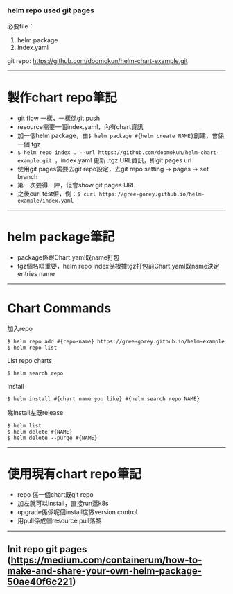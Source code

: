 ### helm repo used git pages ###

必要file：
1. helm package
2. index.yaml

git repo: https://github.com/doomokun/helm-chart-example.git

---
# 製作chart repo筆記
- git flow 一樣，一樣係git push
- resource需要一個index.yaml，內有chart資訊
- 加一個helm package，由```$ helm package #{helm create NAME}```創建，會係一個.tgz
- ```$ helm repo index . --url https://github.com/doomokun/helm-chart-example.git ```，index.yaml 更新 .tgz URL資訊，即git pages url
- 使用git pages需要去git repo設定，去git repo setting -> pages -> set branch
- 第一次要得一陣，佢會show git pages URL
- 之後curl test佢，例：```$ curl https://gree-gorey.github.io/helm-example/index.yaml```
---
# helm package筆記
- package係跟Chart.yaml既name打包
- tgz個名唔重要，helm repo index係根據tgz打包前Chart.yaml既name決定entries name
---
# Chart Commands
加入repo
```
$ helm repo add #{repo-name} https://gree-gorey.github.io/helm-example
$ helm repo list
```
List repo charts
```
$ helm search repo
```
Install
```
$ helm install #{chart name you like} #{helm search repo NAME}
```
睇Install左既release
```
$ helm list
$ helm delete #{NAME}
$ helm delete --purge #{NAME}
```

---
# 使用現有chart repo筆記
- repo 係一個chart既git repo
- 加左就可以install，直接run落k8s
- upgrade係係呢個install度做version control
- 用pull係成個resource pull落黎
---
Init repo git pages (https://medium.com/containerum/how-to-make-and-share-your-own-helm-package-50ae40f6c221)
---